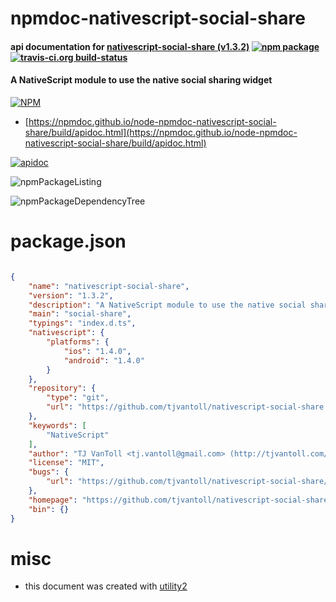 # npmdoc-nativescript-social-share

#### api documentation for  [nativescript-social-share (v1.3.2)](https://github.com/tjvantoll/nativescript-social-share)  [![npm package](https://img.shields.io/npm/v/npmdoc-nativescript-social-share.svg?style=flat-square)](https://www.npmjs.org/package/npmdoc-nativescript-social-share) [![travis-ci.org build-status](https://api.travis-ci.org/npmdoc/node-npmdoc-nativescript-social-share.svg)](https://travis-ci.org/npmdoc/node-npmdoc-nativescript-social-share)

#### A NativeScript module to use the native social sharing widget

[![NPM](https://nodei.co/npm/nativescript-social-share.png?downloads=true&downloadRank=true&stars=true)](https://www.npmjs.com/package/nativescript-social-share)

- [https://npmdoc.github.io/node-npmdoc-nativescript-social-share/build/apidoc.html](https://npmdoc.github.io/node-npmdoc-nativescript-social-share/build/apidoc.html)

[![apidoc](https://npmdoc.github.io/node-npmdoc-nativescript-social-share/build/screenCapture.buildCi.browser.%252Ftmp%252Fbuild%252Fapidoc.html.png)](https://npmdoc.github.io/node-npmdoc-nativescript-social-share/build/apidoc.html)

![npmPackageListing](https://npmdoc.github.io/node-npmdoc-nativescript-social-share/build/screenCapture.npmPackageListing.svg)

![npmPackageDependencyTree](https://npmdoc.github.io/node-npmdoc-nativescript-social-share/build/screenCapture.npmPackageDependencyTree.svg)



# package.json

```json

{
    "name": "nativescript-social-share",
    "version": "1.3.2",
    "description": "A NativeScript module to use the native social sharing widget",
    "main": "social-share",
    "typings": "index.d.ts",
    "nativescript": {
        "platforms": {
            "ios": "1.4.0",
            "android": "1.4.0"
        }
    },
    "repository": {
        "type": "git",
        "url": "https://github.com/tjvantoll/nativescript-social-share.git"
    },
    "keywords": [
        "NativeScript"
    ],
    "author": "TJ VanToll <tj.vantoll@gmail.com> (http://tjvantoll.com/)",
    "license": "MIT",
    "bugs": {
        "url": "https://github.com/tjvantoll/nativescript-social-share/issues"
    },
    "homepage": "https://github.com/tjvantoll/nativescript-social-share",
    "bin": {}
}
```



# misc
- this document was created with [utility2](https://github.com/kaizhu256/node-utility2)
